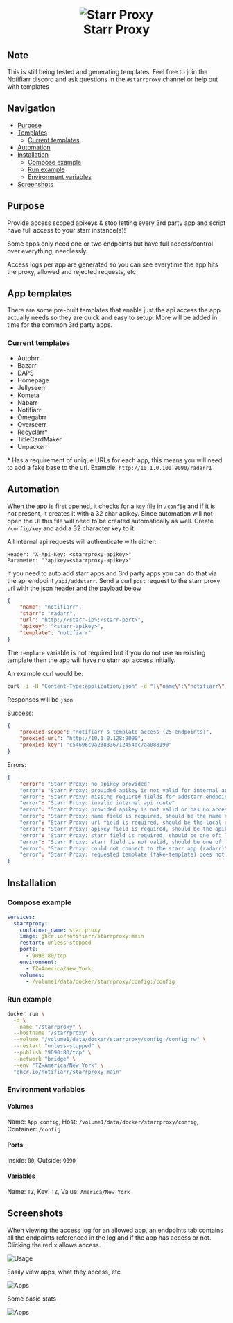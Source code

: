 <h1 align="center">
  <img src="./root/app/www/public/images/logo-64.png" title="Starr Proxy" alt="Starr Proxy" /><br/>
  Starr Proxy
</h1>

## Note

This is still being tested and generating templates. Feel free to join the Notifiarr discord and ask questions in the `#starrproxy` channel or help out with templates

## Navigation

- [Purpose](#purpose)
- [Templates](#app-templates)
  - [Current templates](#current-templates)
- [Automation](#automation)
- [Installation](#installation)
  - [Compose example](#compose-example)
  - [Run example](#run-example)
  - [Environment variables](#environment-variables)
- [Screenshots](#screenshots)

## Purpose

Provide access scoped apikeys & stop letting every 3rd party app and script have full access to your starr instance(s)!

Some apps only need one or two endpoints but have full access/control over everything, needlessly.

Access logs per app are generated so you can see everytime the app hits the proxy, allowed and rejected requests, etc

## App templates

There are some pre-built templates that enable just the api access the app actually needs so they are quick and easy to setup. More will be added in time for the common 3rd party apps.

### Current templates

- Autobrr
- Bazarr
- DAPS
- Homepage
- Jellyseerr
- Kometa
- Nabarr
- Notifiarr
- Omegabrr
- Overseerr
- Recyclarr\*
- TitleCardMaker
- Unpackerr

\* Has a requirement of unique URLs for each app, this means you will need to add a fake base to the url. Example: `http://10.1.0.100:9090/radarr1`

## Automation

When the app is first opened, it checks for a `key` file in `/config` and if it is not present, it creates it with a 32 char apikey. Since automation will not open the UI this file will need to be created automatically as well. Create `/config/key` and add a 32 character key to it.

All internal api requests will authenticate with either:

```
Header: "X-Api-Key: <starrproxy-apikey>"
Parameter: "?apikey=<starrproxy-apikey>"
```

If you need to auto add starr apps and 3rd party apps you can do that via the api endpoint `/api/addstarr`. Send a curl `post` request to the starr proxy url with the json header and the payload below

``` json
{
    "name": "notifiarr",
    "starr": "radarr",
    "url": "http://<starr-ip>:<starr-port>",
    "apikey": "<starr-apikey>",
    "template": "notifiarr"
}
```

The `template` variable is not required but if you do not use an existing template then the app will have no starr api access initially.

An example curl would be:

``` bash
curl -i -H "Content-Type:application/json" -d "{\"name\":\"notifiarr\",\"starr\":\"radarr\",\"url\":\"http://<starr-ip>:<starr-port>\",\"apikey\":\"<starr-apikey>\",\"template\":\"notifiarr\"}" "http://10.1.0.128:9090/api/addstarr?apikey=<starrproxy-apikey>"
```

Responses will be `json`

Success:

``` json
{
    "proxied-scope": "notifiarr's template access (25 endpoints)",
    "proxied-url": "http://10.1.0.128:9090",
    "proxied-key": "c54696c9a238336712454dc7aa088190"
}
```

Errors:

``` json
{
    "error": "Starr Proxy: no apikey provided"
    "error": "Starr Proxy: provided apikey is not valid for internal api access"
    "error": "Starr Proxy: missing required fields for addstarr endpoint. Optional: template | Required: name, starr, url, apikey"
    "error": "Starr Proxy: invalid internal api route"
    "error": "Starr Proxy: provided apikey is not valid or has no access"
    "error": "Starr Proxy: name field is required, should be the name of the 3rd party app/script"
    "error": "Starr Proxy: url field is required, should be the local url to the starr app"
    "error": "Starr Proxy: apikey field is required, should be the apikey to the starr app"
    "error": "Starr Proxy: starr field is required, should be one of: lidarr, radarr, readarr, sonarr, whisparr"
    "error": "Starr Proxy: starr field is not valid, should be one of: lidarr, radarr, readarr, sonarr, whisparr"
    "error": "Starr Proxy: could not connect to the starr app (radarr)"
    "error": "Starr Proxy: requested template (fake-template) does not exist for radarr, provide a valid template or leave it blank"
}
```

## Installation

### Compose example

``` yaml
services:
  starrproxy:
    container_name: starrproxy
    image: ghcr.io/notifiarr/starrproxy:main
    restart: unless-stopped
    ports:
      - 9090:80/tcp
    environment:
      - TZ=America/New_York
    volumes:
      - /volume1/data/docker/starrproxy/config:/config

```

### Run example

``` bash
docker run \
  -d \
  --name "/starrproxy" \
  --hostname "/starrproxy" \
  --volume "/volume1/data/docker/starrproxy/config:/config:rw" \
  --restart "unless-stopped" \
  --publish "9090:80/tcp" \
  --network "bridge" \
  --env "TZ=America/New_York" \
  "ghcr.io/notifiarr/starrproxy:main"
```

### Environment variables

#### Volumes

Name: `App config`, Host: `/volume1/data/docker/starrproxy/config`, Container: `/config`

#### Ports

Inside: `80`, Outside: `9090`

#### Variables

Name: `TZ`, Key: `TZ`, Value: `America/New_York`

## Screenshots

When viewing the access log for an allowed app, an endpoints tab contains all the endpoints referenced in the log and if the app has access or not. Clicking the red x allows access.

![Usage](root/app/www/public/images/screenshots/endpointUsage.png)

Easily view apps, what they access, etc

![Apps](root/app/www/public/images/screenshots/apps.png)

Some basic stats

![Apps](root/app/www/public/images/screenshots/stats.png)
